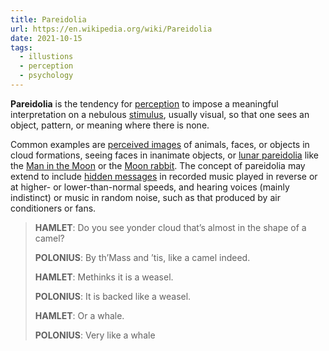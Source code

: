 ```yaml
---
title: Pareidolia
url: https://en.wikipedia.org/wiki/Pareidolia
date: 2021-10-15
tags:
  - illustions
  - perception
  - psychology
---
```

**Pareidolia** is the tendency for [perception](https://en.wikipedia.org/wiki/Perception "Perception") to impose a meaningful interpretation on a nebulous [stimulus](https://en.wikipedia.org/wiki/Stimulus_(physiology) "Stimulus (physiology)"), usually visual, so that one sees an object, pattern, or meaning where there is none.

Common examples are [perceived images](https://en.wikipedia.org/wiki/Cloud#In_culture_and_religion "Cloud") of animals, faces, or objects in cloud formations, seeing faces in inanimate objects, or [lunar pareidolia](https://en.wikipedia.org/wiki/Lunar_pareidolia "Lunar pareidolia") like the [Man in the Moon](https://en.wikipedia.org/wiki/Man_in_the_Moon "Man in the Moon") or the [Moon rabbit](https://en.wikipedia.org/wiki/Moon_rabbit "Moon rabbit"). The concept of pareidolia may extend to include [hidden messages](https://en.wikipedia.org/wiki/Hidden_message "Hidden message") in recorded music played in reverse or at higher- or lower-than-normal speeds, and hearing voices (mainly indistinct) or music in random noise, such as that produced by air conditioners or fans.





> **HAMLET**: Do you see yonder cloud that’s almost in the shape of a camel?
>
> **POLONIUS**: By th’Mass and ’tis, like a camel indeed.
>
> **HAMLET**: Methinks it is a weasel.
>
> **POLONIUS**: It is backed like a weasel.
>
> **HAMLET**: Or a whale.
>
> **POLONIUS**: Very like a whale